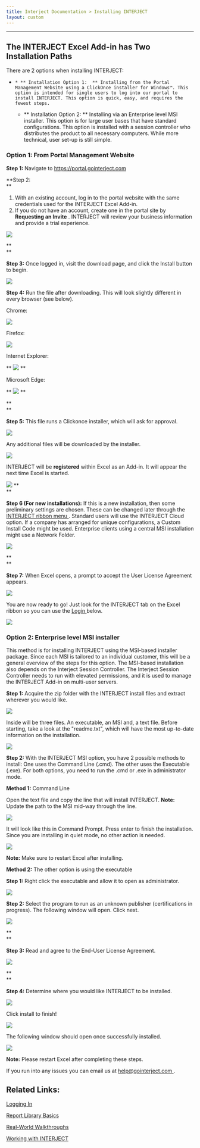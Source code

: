 ```yaml
---
title: Interject Documentation > Installing INTERJECT
layout: custom
---
```

* * *

##  The INTERJECT Excel Add-in has Two Installation Paths

There are 2 options when installing INTERJECT:

  *     * ** Installation Option 1:  ** Installing from the Portal Management Website using a ClickOnce installer for Windows™. This option is intended for single users to log into our portal to install INTERJECT. This option is quick, easy, and requires the fewest steps. 
    * ** Installation Option 2:  ** Installing via an Enterprise level MSI installer. This option is for large user bases that have standard configurations. This option is installed with a session controller who distributes the product to all necessary computers. While more technical, user set-up is still simple. 

###  Option 1: From Portal Management Website

**Step 1:** Navigate to [ https://portal.gointerject.com
](https://portal.gointerject.com/login.html)

**Step 2:  
**

  1. With an existing account, log in to the portal website with the same credentials used for the INTERJECT Excel Add-in. 
  2. If you do not have an account, create one in the portal site by **Requesting an Invite** . INTERJECT will review your business information and provide a trial experience. 

![](attachments/91881528/128370693.png)

**  
**

**Step 3:** Once logged in, visit the download page, and click the Install
button to begin.

![](attachments/91881528/128324411.png?width=960)

  

**Step 4:** Run the file after downloading. This will look slightly different
in every browser (see below).

Chrome:

![](attachments/91881528/128359191.png)

  

Firefox:

![](attachments/91881528/128359215.png)

  

Internet Explorer:

** ![](attachments/91881528/128359252.png) **

  

Microsoft Edge:

** ![](attachments/91881528/128359276.png) **

**  
**

**Step 5:** This file runs a Clickonce installer, which will ask for approval.

![](attachments/91881528/128407024.png?width=550)

  

Any additional files will be downloaded by the installer.

![](attachments/91881528/128406975.png?width=550)

  

INTERJECT will be **registered** within Excel as an Add-in. It will appear the
next time Excel is started.

![](attachments/91881528/128406994.png) **  
**

  

**Step 6 (For new installations):** If this is a new installation, then some
preliminary settings are chosen. These can be changed later through the [
INTERJECT ribbon menu ](/wPortal/INTERJECT-Ribbon-Menu-Items_83689479.html) .
Standard users will use the INTERJECT Cloud option. If a company has arranged
for unique configurations, a Custom Install Code might be used. Enterprise
clients using a central MSI installation might use a Network Folder.

![](attachments/91881528/128587447.png?width=550)

**  
**

**Step 7:** When Excel opens, a prompt to accept the User License Agreement
appears.

![](attachments/91881528/128406954.png?width=550)

  

You are now ready to go! Just look for the INTERJECT tab on the Excel ribbon
so you can use the [ Login
](https://interject.atlassian.net/wiki/display/ID/Logging+In) below.

![](attachments/91881528/92340235.png)

#####

###  Option 2: Enterprise level MSI installer

This method is for installing INTERJECT using the MSI-based installer package.
Since each MSI is tailored to an individual customer, this will be a general
overview of the steps for this option. The MSI-based installation also depends
on the Interject Session Controller. The Interject Session Controller needs to
run with elevated permissions, and it is used to manage the INTERJECT Add-in
on multi-user servers.

  

**Step 1:** Acquire the zip folder with the INTERJECT install files and
extract wherever you would like.

![](attachments/91881528/128240252.png?width=700)

  

Inside will be three files. An executable, an MSI and, a text file. Before
starting, take a look at the "readme.txt", which will have the most up-to-date
information on the installation.

![](attachments/91881528/128240360.png?width=700)

  

**Step 2:** With the INTERJECT MSI option, you have 2 possible methods to
install: One uses the Command Line (.cmd). The other uses the Executable
(.exe). For both options, you need to run the .cmd or .exe in administrator
mode.

  

**Method 1:** Command Line

Open the text file and copy the line that will install INTERJECT. **Note:**
Update the path to the MSI mid-way through the line.

![](attachments/91881528/128241211.png?width=920)

  

It will look like this in Command Prompt. Press enter to finish the
installation. Since you are installing in quiet mode, no other action is
needed.

![](attachments/91881528/128240796.png?width=920)

**Note:** Make sure to restart Excel after installing.

  

**Method 2:** The other option is using the executable

**Step 1:** Right click the executable and allow it to open as administrator.

![](attachments/91881528/128241834.png?width=550)

  

**Step 2:** Select the program to run as an unknown publisher (certifications
in progress). The following window will open. Click next.

![](attachments/91881528/128375146.png?width=550)

**  
**

**Step 3:** Read and agree to the End-User License Agreement.

![](attachments/91881528/128375187.png?width=550)

**  
**

**Step 4:** Determine where you would like INTERJECT to be installed.

![](attachments/91881528/128375279.png?width=550)

  

Click install to finish!

![](attachments/91881528/128375411.png?width=550)

  

The following window should open once successfully installed.

![](attachments/91881528/128380872.png?width=550)

  

**Note:** Please restart Excel after completing these steps.

If you run into any issues you can email us at [ help@gointerject.com
](mailto:help@gointerject.com) .

  

##  Related Links:

[ Logging In ](/wAbout/Logging-In_63275074.html)

[ Report Library Basics
](https://interject.atlassian.net/wiki/display/ID/Report+Library+Basics)

[ Real-World Walkthroughs ](/wAbout/Real-World-Walkthroughs_128091006.html)

[ Working with INTERJECT ](/wAbout/Working-with-INTERJECT_61702912.html)

  

